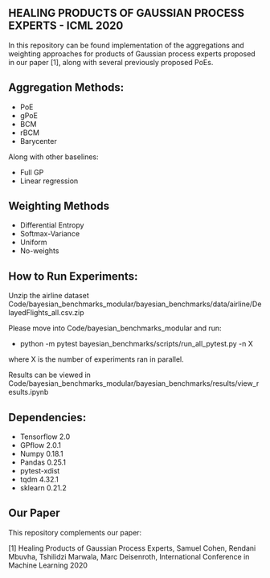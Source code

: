 ## HEALING PRODUCTS OF GAUSSIAN PROCESS EXPERTS - ICML 2020

In this repository can be found implementation of the aggregations and weighting approaches for products of Gaussian process experts proposed in our paper [1], along with several previously proposed PoEs.

## Aggregation Methods:

* PoE
* gPoE
* BCM
* rBCM
* Barycenter

Along with other baselines:

* Full GP
* Linear regression

## Weighting Methods
* Differential Entropy
* Softmax-Variance
* Uniform
* No-weights

## How to Run Experiments:
Unzip the airline dataset Code/bayesian_benchmarks_modular/bayesian_benchmarks/data/airline/DelayedFlights_all.csv.zip

Please move into Code/bayesian_benchmarks_modular and run:
* python -m pytest bayesian_benchmarks/scripts/run_all_pytest.py -n X

where X is the number of experiments ran in parallel.

Results can be viewed in Code/bayesian_benchmarks_modular/bayesian_benchmarks/results/view_results.ipynb

## Dependencies:
* Tensorflow 2.0
* GPflow 2.0.1
* Numpy 0.18.1
* Pandas 0.25.1
* pytest-xdist
* tqdm 4.32.1
* sklearn 0.21.2


## Our Paper
This repository complements our paper:

[1] Healing Products of Gaussian Process Experts, Samuel Cohen, Rendani Mbuvha, Tshilidzi Marwala, Marc Deisenroth, International Conference in Machine Learning 2020
